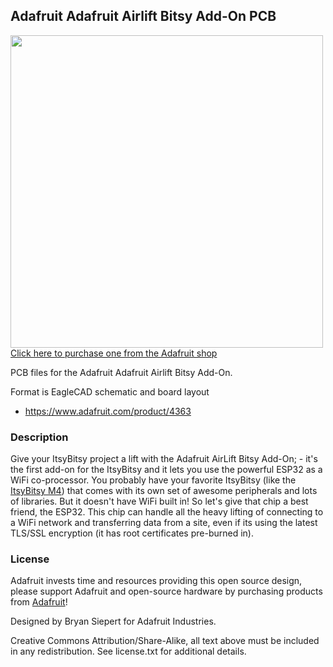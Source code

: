## Adafruit Adafruit Airlift Bitsy Add-On PCB

<a href="http://www.adafruit.com/products/4363"><img src="assets/4363.jpg?raw=true" width="500px"><br/>
Click here to purchase one from the Adafruit shop</a>

PCB files for the Adafruit Adafruit Airlift Bitsy Add-On. 

Format is EagleCAD schematic and board layout
* https://www.adafruit.com/product/4363

### Description

Give your ItsyBitsy project a lift with the Adafruit AirLift Bitsy Add-On; - it's the first add-on for the ItsyBitsy and it lets you use the powerful ESP32 as a WiFi co-processor. You probably have your favorite ItsyBitsy (like the [ItsyBitsy M4](https://www.adafruit.com/product/3800)) that comes with its own set of awesome peripherals and lots of libraries. But it doesn't have WiFi built in! So let's give that chip a best friend, the ESP32. This chip can handle all the heavy lifting of connecting to a WiFi network and transferring data from a site, even if its using the latest TLS/SSL encryption (it has root certificates pre-burned in).

### License

Adafruit invests time and resources providing this open source design, please support Adafruit and open-source hardware by purchasing products from [Adafruit](https://www.adafruit.com)!

Designed by Bryan Siepert for Adafruit Industries.

Creative Commons Attribution/Share-Alike, all text above must be included in any redistribution. 
See license.txt for additional details.

